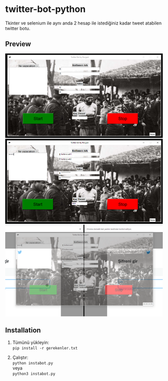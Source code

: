 # twitter-bot-python
Tkinter ve selenium ile aynı anda 2 hesap ile istediğiniz kadar tweet atabilen twitter botu.

## Preview
<img src="https://github.com/ravgast/twitter-bot-python/blob/master/1.png"/>
<img src="https://github.com/ravgast/twitter-bot-python/blob/master/2.png"/>
<img src="https://github.com/ravgast/twitter-bot-python/blob/master/3.png"/>

## Installation
1. Tümünü yükleyin:
<br/>`pip install -r gerekenler.txt`

2. Çalıştır:
<br/>`python instabot.py`
<br/> veya
<br/>`python3 instabot.py`

